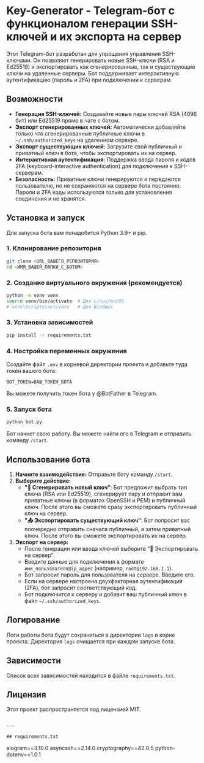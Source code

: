 # Key-Generator - Telegram-бот с функционалом генерации SSH-ключей и их экспорта на сервер

Этот Telegram-бот разработан для упрощения управления SSH-ключами. Он позволяет генерировать новые SSH-ключи (RSA и Ed25519) и экспортировать как сгенерированные, так и существующие ключи на удаленные серверы. Бот поддерживает интерактивную аутентификацию (пароль и 2FA) при подключении к серверам.

## Возможности

* **Генерация SSH-ключей:** Создавайте новые пары ключей RSA (4096 бит) или Ed25519 прямо в чате с ботом.
* **Экспорт сгенерированных ключей:** Автоматически добавляйте только что сгенерированные публичные ключи в `~/.ssh/authorized_keys` на удаленном сервере.
* **Экспорт существующих ключей:** Загрузите свой публичный и приватный ключ в бота, чтобы экспортировать их на сервер.
* **Интерактивная аутентификация:** Поддержка ввода пароля и кодов 2FA (keyboard-interactive authentication) для подключения к SSH-серверам.
* **Безопасность:** Приватные ключи генерируются и передаются пользователю, но не сохраняются на сервере бота постоянно. Пароли и 2FA коды используются только для установления соединения и не хранятся.

## Установка и запуск

Для запуска бота вам понадобится Python 3.9+ и pip.

### 1. Клонирование репозитория

```bash
git clone <URL_ВАШЕГО_РЕПОЗИТОРИЯ>
cd <ИМЯ_ВАШЕЙ_ПАПКИ_С_БОТОМ>
```

### 2. Создание виртуального окружения (рекомендуется)

```bash
python -m venv venv
source venv/bin/activate  # Для Linux/macOS
# venv\Scripts\activate   # Для Windows
```

### 3. Установка зависимостей

```bash
pip install -r requirements.txt
```

### 4. Настройка переменных окружения

Создайте файл `.env` в корневой директории проекта и добавьте туда токен вашего бота:

```
BOT_TOKEN=ВАШ_ТОКЕН_БОТА
```

Вы можете получить токен бота у @BotFather в Telegram.

### 5. Запуск бота

```bash
python bot.py
```

Бот начнет свою работу. Вы можете найти его в Telegram и отправить команду `/start`.

## Использование бота

1.  **Начните взаимодействие:** Отправьте боту команду `/start`.
2.  **Выберите действие:**
    * **"🔑 Сгенерировать новый ключ"**: Бот предложит выбрать тип ключа (RSA или Ed25519), сгенерирует пару и отправит вам приватные ключи (в форматах OpenSSH и PEM) и публичный ключ. После этого вы сможете сразу экспортировать публичный ключ на сервер.
    * **"📤 Экспортировать существующий ключ"**: Бот попросит вас поочередно отправить сначала публичный, а затем приватный ключ. После этого вы сможете экспортировать их на сервер.
3.  **Экспорт на сервер:**
    * После генерации или ввода ключей выберите "🚀 Экспортировать на сервер".
    * Введите данные для подключения в формате `имя_пользователя@ip_адрес` (например, `root@192.168.1.1`).
    * Бот запросит пароль для пользователя на сервере. Введите его.
    * Если на сервере настроена двухфакторная аутентификация (2FA), бот запросит соответствующий код.
    * Бот подключится к серверу и добавит ваш публичный ключ в файл `~/.ssh/authorized_keys`.

## Логирование

Логи работы бота будут сохраняться в директории `logs` в корне проекта. Директория `logs` очищается при каждом запуске бота.

## Зависимости

Список всех зависимостей находится в файле `requirements.txt`.

## Лицензия

Этот проект распространяется под лицензией MIT.
```

---

## requirements.txt

```
aiogram==3.10.0
asyncssh==2.14.0
cryptography==42.0.5
python-dotenv==1.0.1
```

